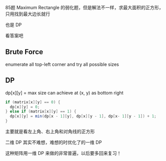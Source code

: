 85题 Maximum Rectangle 的弱化题，但是解法不一样，求最大面积的正方形，只用找到最大边长就行

也是 DP

看答案吧

## Brute Force
enumerate all top-left corner and try all possible sizes 

## DP

dp[x][y] = max size can achieve at (x, y) as bottom right 

```java
if (matrix[x][y] == 0) {
  dp[x][y] = 0;
} else if (matrix[x][y] == 1) {
  dp[x][y] = min(dp[x - 1][y], dp[x][y - 1], dp[x- 1][y - 1]) + 1;
}
```

主要就是看左上角、右上角和对角线的正方形

二维 DP 其实不难想，难想的时优化了的一维 DP

这种矩阵用一维 DP 来做的非常普遍，以后要多回来复习！
